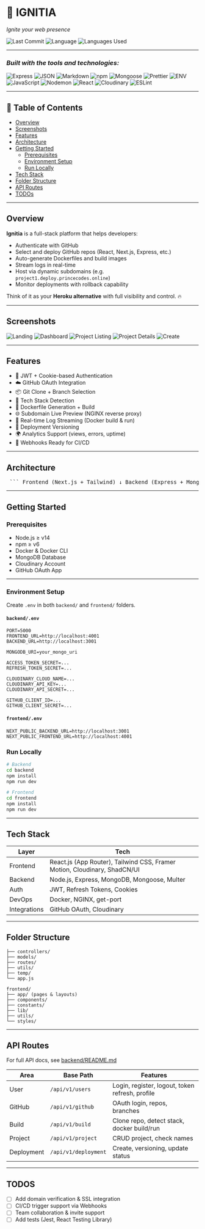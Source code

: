 # 🚀 IGNITIA

_Ignite your web presence_

![Last Commit](https://img.shields.io/badge/last%20commit-today-brightgreen)
![Language](https://img.shields.io/badge/javascript-98.9%25-blue)
![Languages Used](https://img.shields.io/badge/languages-2-blue)

---

### _Built with the tools and technologies:_

![Express](https://img.shields.io/badge/Express-black?logo=express&logoColor=white)
![JSON](https://img.shields.io/badge/JSON-black?logo=json&logoColor=white)
![Markdown](https://img.shields.io/badge/Markdown-black?logo=markdown&logoColor=white)
![npm](https://img.shields.io/badge/npm-red?logo=npm&logoColor=white)
![Mongoose](https://img.shields.io/badge/Mongoose-orange?logo=mongoose)
![Prettier](https://img.shields.io/badge/Prettier-ffd700?logo=prettier)
![ENV](https://img.shields.io/badge/.ENV-yellowgreen)
![JavaScript](https://img.shields.io/badge/JavaScript-yellow?logo=javascript)
![Nodemon](https://img.shields.io/badge/Nodemon-green?logo=nodemon)
![React](https://img.shields.io/badge/React-61DAFB?logo=react&logoColor=black)
![Cloudinary](https://img.shields.io/badge/Cloudinary-blue?logo=cloudinary)
![ESLint](https://img.shields.io/badge/ESLint-purple?logo=eslint)

---

## 📑 Table of Contents

- [Overview](#overview)
- [Screenshots](#screenshots)
- [Features](#features)
- [Architecture](#architecture)
- [Getting Started](#getting-started)
  - [Prerequisites](#prerequisites)
  - [Environment Setup](#environment-setup)
  - [Run Locally](#run-locally)
- [Tech Stack](#tech-stack)
- [Folder Structure](#folder-structure)
- [API Routes](#api-routes)
- [TODOs](#todos)

---

## Overview

**Ignitia** is a full-stack platform that helps developers:

- Authenticate with GitHub
- Select and deploy GitHub repos (React, Next.js, Express, etc.)
- Auto-generate Dockerfiles and build images
- Stream logs in real-time
- Host via dynamic subdomains (e.g. `project1.deploy.princecodes.online`)
- Monitor deployments with rollback capability

Think of it as your **Heroku alternative** with full visibility and control. 🔥

---

## Screenshots

![Landing](https://github.com/KartikeyRaghav/IITISOC_Code_and_Chaos/blob/main/frontend/public/screenshots/landing.png?raw=true)
![Dashboard](https://github.com/KartikeyRaghav/IITISOC_Code_and_Chaos/blob/main/frontend/public/screenshots/dashboard.png?raw=true)
![Project Listing](https://github.com/KartikeyRaghav/IITISOC_Code_and_Chaos/blob/main/frontend/public/screenshots/project_listing.png?raw=true)
![Project Details](https://github.com/KartikeyRaghav/IITISOC_Code_and_Chaos/blob/main/frontend/public/screenshots/project_detail.png?raw=true)
![Create](https://github.com/KartikeyRaghav/IITISOC_Code_and_Chaos/blob/main/frontend/public/screenshots/create.png?raw=true)

---

## Features

- 🔐 JWT + Cookie-based Authentication
- ☁️ GitHub OAuth Integration
- 📦 Git Clone + Branch Selection
- 🧠 Tech Stack Detection
- 🐳 Dockerfile Generation + Build
- 🌐 Subdomain Live Preview (NGINX reverse proxy)
- 📄 Real-time Log Streaming (Docker build & run)
- 🧾 Deployment Versioning
- 🌍 Analytics Support (views, errors, uptime)
- 🧪 Webhooks Ready for CI/CD

---

## Architecture

<pre lang="markdown"> ``` Frontend (Next.js + Tailwind) ↓ Backend (Express + MongoDB) ↓ Docker Engine (Build & Run) ↓ NGINX (Reverse Proxy) ``` </pre>

---

## Getting Started

### Prerequisites

- Node.js ≥ v14
- npm ≥ v6
- Docker & Docker CLI
- MongoDB Database
- Cloudinary Account
- GitHub OAuth App

---

### Environment Setup

Create `.env` in both `backend/` and `frontend/` folders.

#### `backend/.env`

```env
PORT=5000
FRONTEND_URL=http://localhost:4001
BACKEND_URL=http://localhost:3001

MONGODB_URI=your_mongo_uri

ACCESS_TOKEN_SECRET=...
REFRESH_TOKEN_SECRET=...

CLOUDINARY_CLOUD_NAME=...
CLOUDINARY_API_KEY=...
CLOUDINARY_API_SECRET=...

GITHUB_CLIENT_ID=...
GITHUB_CLIENT_SECRET=...
```

#### `frontend/.env`

```env
NEXT_PUBLIC_BACKEND_URL=http://localhost:3001
NEXT_PUBLIC_FRONTEND_URL=http://localhost:4001
```

### Run Locally

```bash
# Backend
cd backend
npm install
npm run dev

# Frontend
cd frontend
npm install
npm run dev
```

---

## Tech Stack

| Layer        | Tech                                                                      |
| ------------ | ------------------------------------------------------------------------- |
| Frontend     | React.js (App Router), Tailwind CSS, Framer Motion, Cloudinary, ShadCN/UI |
| Backend      | Node.js, Express, MongoDB, Mongoose, Multer                               |
| Auth         | JWT, Refresh Tokens, Cookies                                              |
| DevOps       | Docker, NGINX, get-port                                                   |
| Integrations | GitHub OAuth, Cloudinary                                                  |

---

## Folder Structure

```backend/
├── controllers/
├── models/
├── routes/
├── utils/
├── temp/
└── app.js

frontend/
├── app/ (pages & layouts)
├── components/
├── constants/
├── lib/
├── utils/
└── styles/
```

---

## API Routes

For full API docs, see [backend/README.md](backend/README.md)

| Area       | Base Path            | Features                                        |
| ---------- | -------------------- | ----------------------------------------------- |
| User       | `/api/v1/users`      | Login, register, logout, token refresh, profile |
| GitHub     | `/api/v1/github`     | OAuth login, repos, branches                    |
| Build      | `/api/v1/build`      | Clone repo, detect stack, docker build/run      |
| Project    | `/api/v1/project`    | CRUD project, check names                       |
| Deployment | `/api/v1/deployment` | Create, versioning, update status               |

---

## TODOS

- [ ] Add domain verification & SSL integration
- [ ] CI/CD trigger support via Webhooks
- [ ] Team collaboration & invite support
- [ ] Add tests (Jest, React Testing Library)
